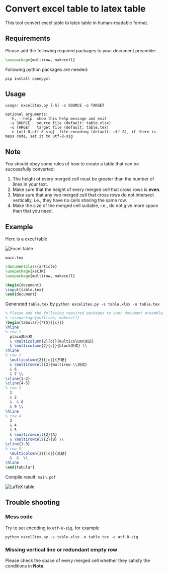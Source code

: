# Convert excel table to latex table

This tool convert excel table to latex table in human-readable format.

## Requirements

Please add the following required packages to your document preamble:

```tex
\usepackage{multirow, makecell}
```

Following python packages are needed:

```shell
pip install openpyxl
```

## Usage

```text
usage: excel2tex.py [-h] -s SOURCE -o TARGET

optional arguments:
  -h, --help  show this help message and exit
  -s SOURCE   source file (default: table.xlsx)
  -o TARGET   target file (default: table.tex)
  -e {utf-8,utf-8-sig}  file encoding (default: utf-8), if there is mess code, set it to utf-8-sig
```

## Note

You should obey some rules of how to create a table that can be successfully converted:

1. The height of every merged cell must be greater than the number of lines in your text.
2. Make sure that the height of every merged cell that cross rows is **even**.
3. Make sure that any two merged cell that cross rows do not intersect vertically, i.e., they have no cells sharing the same row.
4. Make the size of the merged cell suitable, i.e., do not give more space than that you need.

## Example

Here is a excel table

![Excel table](https://raw.githubusercontent.com/ZhiyuanLck/excel2tex/master/img/excel_table.jpg)

`main.tex`

```tex
\documentclass{article}
\usepackage{xeCJK}
\usepackage{multirow, makecell}

\begin{document}
\input{table.tex}
\end{document}
```

Generated `table.tex` by `python excel2tex.py -s table.xlsx -o table.tex`

```tex
% Please add the following required packages to your document preamble:
% \usepackage{multirow, makecell}
\begin{tabular}{*{5}{|c}|}
\hline
% row 1
  plain单元格
  & \multicolumn{2}{c|}{multicolumn测试}
  & \multicolumn{2}{c|}{block测试} \\
\hline
% row 2
  \multicolumn{2}{|c|}{不是}
  & \multirowcell{2}{multirow \\测试}
  & 6
  & 7 \\
\cline{1-2}
\cline{4-5}
% row 3
  1
  & 2
  &  & 8
  & 9 \\
\hline
% row 4
  3
  & 4
  & 5
  & \multirowcell{2}{A}
  & \multirowcell{2}{B} \\
\cline{1-3}
% row 5
  \multicolumn{3}{|c|}{总结}
  &  &  \\
\hline
\end{tabular}
```

Compile result: `main.pdf`

![LaTeX table](https://raw.githubusercontent.com/ZhiyuanLck/excel2tex/master/img/latex_table.jpg)

## Trouble shooting

### Mess code

Try to set encoding to `utf-8-sig`, for example

```shell
python excel2tex.py -s table.xlsx -o table.tex -e utf-8-sig
```

### Missing vertical line or redundant empty row

Please check the space of every merged cell whether they satisfy the conditions in **Note**.
